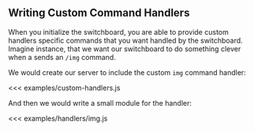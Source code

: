 ## Writing Custom Command Handlers

When you initialize the switchboard, you are able to provide custom handlers specific commands that you want handled by the switchboard. Imagine instance, that we want our switchboard to do something clever when a sends an `/img` command.

We would create our server to include the custom `img` command handler:

<<< examples/custom-handlers.js

And then we would write a small module for the handler:

<<< examples/handlers/img.js
